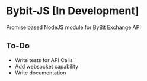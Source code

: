# Bybit-JS [In Development]

Promise based NodeJS module for ByBit Exchange API

## To-Do

-   Write tests for API Calls
-   Add websocket capability
-   Write documentation
